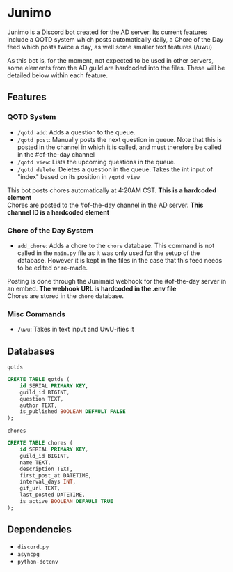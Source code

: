 # Junimo

Junimo is a Discord bot created for the AD server. Its current features include a QOTD system which posts automatically daily, a Chore of the Day feed which posts twice a day, as well some smaller text features (/uwu)

As this bot is, for the moment, not expected to be used in other servers, some elements from the AD guild are hardcoded into the files. These will be detailed below within each feature.

## Features

### QOTD System
- `/qotd add`: Adds a question to the queue.
- `/qotd post`: Manually posts the next question in queue. Note that this is posted in the channel in which it is called, and must therefore be called in the #of-the-day channel
- `/qotd view`: Lists the upcoming questions in the queue.
- `/qotd delete`: Deletes a question in the queue. Takes the int input of "index" based on its position in `/qotd view`

This bot posts chores automatically at 4:20AM CST. **This is a hardcoded element**  
Chores are posted to the #of-the-day channel in the AD server. **This channel ID is a hardcoded element**

### Chore of the Day System
- `add_chore`: Adds a chore to the `chore` database. This command is not called in the `main.py` file as it was only used for the setup of the database. However it is kept in the files in the case that this feed needs to be edited or re-made.

Posting is done through the Junimaid webhook for the #of-the-day server in an embed. **The webhook URL is hardcoded in the .env file**  
Chores are stored in the `chore` database.

### Misc Commands
- `/uwu`: Takes in text input and UwU-ifies it

## Databases
`qotds`
```sql
CREATE TABLE qotds (
    id SERIAL PRIMARY KEY,
    guild_id BIGINT,
    question TEXT,
    author TEXT,
    is_published BOOLEAN DEFAULT FALSE
);
```  
`chores`
```sql
CREATE TABLE chores (
    id SERIAL PRIMARY KEY,
    guild_id BIGINT,
    name TEXT,
    description TEXT,
    first_post_at DATETIME,
    interval_days INT,
    gif_url TEXT,
    last_posted DATETIME,
    is_active BOOLEAN DEFAULT TRUE
);
```

## Dependencies
- `discord.py`
- `asyncpg`
- `python-dotenv`  

